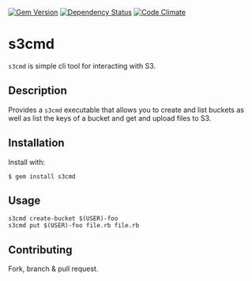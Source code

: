 [![Gem Version](https://badge.fury.io/rb/s3cmd.png)](http://badge.fury.io/rb/s3cmd)
[![Dependency Status](https://gemnasium.com/samuelkadolph/s3cmd.png)](https://gemnasium.com/samuelkadolph/s3cmd)
[![Code Climate](https://codeclimate.com/github/samuelkadolph/s3cmd.png)](https://codeclimate.com/github/samuelkadolph/s3cmd)

# s3cmd

`s3cmd` is simple cli tool for interacting with S3.

## Description

Provides a `s3cmd` executable that allows you to create and list buckets as well as list the keys of a bucket and get and upload files to S3.

## Installation

Install with:

    $ gem install s3cmd

## Usage

```
s3cmd create-bucket $(USER)-foo
s3cmd put $(USER)-foo file.rb file.rb
```

## Contributing

Fork, branch & pull request.
